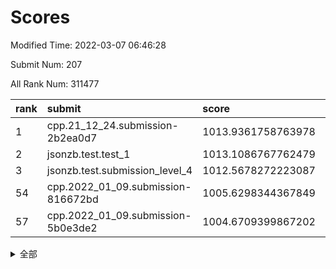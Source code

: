 # Scores

Modified Time: 2022-03-07 06:46:28

Submit Num: 207

All Rank Num: 311477

| rank |               submit               |       score        |       sigma        | pk_num |
| :--- | :--------------------------------- | :----------------- | :----------------- | :----- |
| 1    | cpp.21_12_24.submission-2b2ea0d7   | 1013.9361758763978 | 0.8177863446465259 | 6014   |
| 2    | jsonzb.test.test_1                 | 1013.1086767762479 | 0.8329221945852563 | 6015   |
| 3    | jsonzb.test.submission_level_4     | 1012.5678272223087 | 0.8064110119121215 | 6013   |
| 54   | cpp.2022_01_09.submission-816672bd | 1005.6298344367849 | 0.7199071694161848 | 6022   |
| 57   | cpp.2022_01_09.submission-5b0e3de2 | 1004.6709399867202 | 0.7245990591624959 | 6023   |


<details>
<summary>全部</summary>

| rank |                 submit                 |       score        |       sigma        | pk_num |
| :--- | :------------------------------------- | :----------------- | :----------------- | :----- |
| 1    | cpp.21_12_24.submission-2b2ea0d7       | 1013.9361758763978 | 0.8177863446465259 | 6014   |
| 2    | jsonzb.test.test_1                     | 1013.1086767762479 | 0.8329221945852563 | 6015   |
| 3    | jsonzb.test.submission_level_4         | 1012.5678272223087 | 0.8064110119121215 | 6013   |
| 4    | gobigger.level_3.submission_level_3_46 | 1011.7357919229514 | 0.7678969685685867 | 6020   |
| 5    | gobigger.level_3.submission_level_3_34 | 1011.1936742446001 | 0.7818408851440672 | 6019   |
| 6    | gobigger.level_3.submission_level_3_31 | 1010.9974114818781 | 0.7722235582015335 | 6013   |
| 7    | gobigger.level_3.submission_level_3_45 | 1010.8425996453458 | 0.7713734814148512 | 6015   |
| 8    | gobigger.level_3.submission_level_3_17 | 1010.7964155232223 | 0.7431821379436602 | 6018   |
| 9    | gobigger.level_3.submission_level_3_21 | 1010.5811138242107 | 0.7795959703771026 | 6011   |
| 10   | gobigger.level_3.submission_level_3_47 | 1010.564050635913  | 0.7556098300215126 | 6019   |
| 11   | gobigger.level_3.submission_level_3_25 | 1010.5422831096652 | 0.7629739350984064 | 6023   |
| 12   | gobigger.level_3.submission_level_3_19 | 1010.4578185851823 | 0.7474747073025202 | 6021   |
| 13   | gobigger.level_3.submission_level_3_11 | 1010.4270700584985 | 0.7939135458520112 | 6015   |
| 14   | gobigger.level_3.submission_level_3_22 | 1010.3926362424361 | 0.7730049887291315 | 6016   |
| 15   | gobigger.level_3.submission_level_3_14 | 1010.3920995131243 | 0.7574158922441575 | 6022   |
| 16   | gobigger.level_3.submission_level_3_2  | 1010.3743931154117 | 0.7443667831983469 | 6021   |
| 17   | gobigger.level_3.submission_level_3_4  | 1010.1388724480959 | 0.7632693624092939 | 6014   |
| 18   | gobigger.level_3.submission_level_3_29 | 1010.1167066951525 | 0.7683818498012933 | 6026   |
| 19   | gobigger.level_3.submission_level_3_36 | 1010.0899100456037 | 0.7750904687595436 | 6024   |
| 20   | gobigger.level_3.submission_level_3_49 | 1010.0148587568304 | 0.7542360761285841 | 6018   |
| 21   | gobigger.level_3.submission_level_3_9  | 1010.0022473321908 | 0.7678845481418918 | 6017   |
| 22   | gobigger.level_3.submission_level_3_42 | 1009.9856124371773 | 0.7715905460943584 | 6021   |
| 23   | gobigger.level_3.submission_level_3_35 | 1009.9542984177291 | 0.7702499063114885 | 6018   |
| 24   | gobigger.level_3.submission_level_3_10 | 1009.8891081648109 | 0.7319474988148148 | 6022   |
| 25   | gobigger.level_3.submission_level_3_26 | 1009.8188522677319 | 0.7569388589431949 | 6018   |
| 26   | gobigger.level_3.submission_level_3_38 | 1009.6931267926751 | 0.7467594286797441 | 6014   |
| 27   | gobigger.level_3.submission_level_3_1  | 1009.6679706719174 | 0.7525866838979696 | 6021   |
| 28   | gobigger.level_3.submission_level_3_44 | 1009.652976094715  | 0.7572468906062165 | 6019   |
| 29   | gobigger.level_3.submission_level_3_13 | 1009.6191411346227 | 0.7448251961401826 | 6014   |
| 30   | gobigger.level_3.submission_level_3_20 | 1009.5339121918047 | 0.7663081293245272 | 6019   |
| 31   | gobigger.level_3.submission_level_3_43 | 1009.5054054201586 | 0.7523286137057348 | 6015   |
| 32   | gobigger.level_3.submission_level_3_0  | 1009.4635996869724 | 0.7478040244506241 | 6013   |
| 33   | gobigger.level_3.submission_level_3_23 | 1009.4459413243246 | 0.774896841366816  | 6022   |
| 34   | gobigger.level_3.submission_level_3_39 | 1009.3617636844571 | 0.7727774510557608 | 6021   |
| 35   | gobigger.level_3.submission_level_3_27 | 1009.3012584317828 | 0.7549366602172619 | 6021   |
| 36   | gobigger.level_3.submission_level_3_5  | 1009.2797739865235 | 0.7630655844432073 | 6019   |
| 37   | gobigger.level_3.submission_level_3_37 | 1009.2737474765282 | 0.7493829038730798 | 6025   |
| 38   | gobigger.level_3.submission_level_3_7  | 1009.220973553397  | 0.7623543986214463 | 6021   |
| 39   | gobigger.level_3.submission_level_3_41 | 1009.216896721148  | 0.7481633473181928 | 6023   |
| 40   | gobigger.level_3.submission_level_3_40 | 1009.2078456855502 | 0.7456674017799694 | 6019   |
| 41   | gobigger.level_3.submission_level_3_48 | 1009.1963496917646 | 0.777390550825666  | 6019   |
| 42   | gobigger.level_3.submission_level_3_28 | 1009.1393926775532 | 0.764269062883373  | 6013   |
| 43   | gobigger.level_3.submission_level_3_33 | 1009.1060675970987 | 0.7311316268439346 | 6015   |
| 44   | gobigger.level_3.submission_level_3_16 | 1008.9610729792456 | 0.7614681956317154 | 6019   |
| 45   | gobigger.level_3.submission_level_3_18 | 1008.8440945525634 | 0.7514662288991041 | 6016   |
| 46   | gobigger.level_3.submission_level_3_8  | 1008.6304592853259 | 0.7431480464893059 | 6019   |
| 47   | gobigger.level_3.submission_level_3_3  | 1008.620995848557  | 0.7412942382559714 | 6016   |
| 48   | gobigger.level_3.submission_level_3_6  | 1008.5849919607624 | 0.7447983446816695 | 6011   |
| 49   | gobigger.level_3.submission_level_3_15 | 1008.4815508645687 | 0.7571182096791609 | 6021   |
| 50   | gobigger.level_3.submission_level_3_12 | 1008.1327287238698 | 0.7331646094926427 | 6019   |
| 51   | gobigger.level_3.submission_level_3_32 | 1008.0679882506864 | 0.73061561971918   | 6017   |
| 52   | gobigger.level_3.submission_level_3_30 | 1007.8736768246545 | 0.7571275860200882 | 6025   |
| 53   | gobigger.level_3.submission_level_3_24 | 1007.4062679971457 | 0.7371600278898345 | 6019   |
| 54   | cpp.2022_01_09.submission-816672bd     | 1005.6298344367849 | 0.7199071694161848 | 6022   |
| 55   | gobigger.level_1.submission_level_1_36 | 1005.187989906932  | 0.7288375196128063 | 6020   |
| 56   | gobigger.level_1.submission_level_1_10 | 1005.0970496819406 | 0.7071351864607996 | 6022   |
| 57   | cpp.2022_01_09.submission-5b0e3de2     | 1004.6709399867202 | 0.7245990591624959 | 6023   |
| 58   | gobigger.level_1.submission_level_1_2  | 1004.663546066779  | 0.7176752756633579 | 6020   |
| 59   | gobigger.level_1.submission_level_1_12 | 1004.6625984835582 | 0.7174530984259238 | 6021   |
| 60   | gobigger.level_1.submission_level_1_49 | 1004.5779917554937 | 0.7193990735320562 | 6023   |
| 61   | gobigger.level_1.submission_level_1_30 | 1004.3646440972425 | 0.7029482022326287 | 6018   |
| 62   | gobigger.level_1.submission_level_1_22 | 1004.277383728861  | 0.7275018671456364 | 6019   |
| 63   | gobigger.level_1.submission_level_1_18 | 1004.2692734380872 | 0.7054507808217306 | 6019   |
| 64   | gobigger.level_1.submission_level_1_4  | 1004.2410198629153 | 0.7226163758861287 | 6019   |
| 65   | gobigger.level_1.submission_level_1_39 | 1004.1550145287619 | 0.7243681578707047 | 6016   |
| 66   | gobigger.level_1.submission_level_1_20 | 1004.0123899955565 | 0.7137655711715877 | 6016   |
| 67   | gobigger.level_1.submission_level_1_34 | 1003.9933428605882 | 0.7118940282582944 | 6023   |
| 68   | gobigger.level_1.submission_level_1_32 | 1003.9588659915366 | 0.7051351490670559 | 6015   |
| 69   | gobigger.level_1.submission_level_1_41 | 1003.8454430217475 | 0.725374700561814  | 6018   |
| 70   | gobigger.level_1.submission_level_1_46 | 1003.8352073608496 | 0.7198530110753123 | 6018   |
| 71   | gobigger.level_1.submission_level_1_9  | 1003.8230553958845 | 0.7083720951146696 | 6014   |
| 72   | gobigger.level_1.submission_level_1_14 | 1003.8153998078587 | 0.7109550630521075 | 6019   |
| 73   | gobigger.level_1.submission_level_1_3  | 1003.7919736340469 | 0.7314453676946285 | 6021   |
| 74   | gobigger.level_1.submission_level_1_47 | 1003.759509240426  | 0.7084747353536207 | 6024   |
| 75   | gobigger.level_1.submission_level_1_42 | 1003.7213823224322 | 0.7106268972621774 | 6023   |
| 76   | gobigger.level_1.submission_level_1_15 | 1003.5194219893149 | 0.7084239022356716 | 6020   |
| 77   | gobigger.level_1.submission_level_1_37 | 1003.4714532202354 | 0.719908581487692  | 6021   |
| 78   | gobigger.level_1.submission_level_1_19 | 1003.443095351436  | 0.711901214017576  | 6020   |
| 79   | gobigger.level_1.submission_level_1_38 | 1003.2674461053916 | 0.7164285067010453 | 6023   |
| 80   | gobigger.level_1.submission_level_1_27 | 1003.2124908447777 | 0.7166398123540763 | 6019   |
| 81   | gobigger.level_1.submission_level_1_44 | 1003.2079754081634 | 0.7102348192352155 | 6017   |
| 82   | gobigger.level_1.submission_level_1_23 | 1003.1550584006485 | 0.7132803793944231 | 6019   |
| 83   | gobigger.level_1.submission_level_1_5  | 1003.0765077685842 | 0.7228684063075493 | 6016   |
| 84   | gobigger.level_1.submission_level_1_0  | 1003.0598961557791 | 0.7135169898030456 | 6019   |
| 85   | gobigger.level_1.submission_level_1_48 | 1003.0565066102114 | 0.713256907678102  | 6019   |
| 86   | gobigger.level_1.submission_level_1_24 | 1003.0553881826065 | 0.723231551529789  | 6020   |
| 87   | gobigger.level_1.submission_level_1_7  | 1003.0375311738394 | 0.7088553211884703 | 6019   |
| 88   | gobigger.level_1.submission_level_1_31 | 1002.9750246143545 | 0.7071846889990643 | 6017   |
| 89   | gobigger.level_1.submission_level_1_45 | 1002.940324776356  | 0.7055042211866697 | 6016   |
| 90   | gobigger.level_1.submission_level_1_13 | 1002.9393288412648 | 0.7148625896615054 | 6017   |
| 91   | gobigger.level_1.submission_level_1_21 | 1002.9313239721292 | 0.718836308340688  | 6022   |
| 92   | gobigger.level_1.submission_level_1_43 | 1002.9106677422976 | 0.7073133535098969 | 6016   |
| 93   | gobigger.level_1.submission_level_1_28 | 1002.9055097641117 | 0.710708853004264  | 6018   |
| 94   | gobigger.level_1.submission_level_1_1  | 1002.8199116814139 | 0.7119173174548808 | 6019   |
| 95   | gobigger.level_1.submission_level_1_40 | 1002.8097740364244 | 0.7166363446169802 | 6022   |
| 96   | gobigger.level_1.submission_level_1_29 | 1002.8089838845    | 0.6994325702572439 | 6020   |
| 97   | gobigger.level_1.submission_level_1_6  | 1002.5839198760823 | 0.7162727796378148 | 6017   |
| 98   | gobigger.level_1.submission_level_1_35 | 1002.540912483208  | 0.711512769167036  | 6019   |
| 99   | gobigger.level_1.submission_level_1_33 | 1002.337104020382  | 0.7204397335503321 | 6025   |
| 100  | gobigger.level_1.submission_level_1_16 | 1002.3319366898501 | 0.7184112579568183 | 6019   |
| 101  | gobigger.level_1.submission_level_1_26 | 1002.1561180388435 | 0.7199588211281348 | 6020   |
| 102  | gobigger.level_1.submission_level_1_8  | 1002.0774472755211 | 0.7157966970688885 | 6020   |
| 103  | gobigger.level_1.submission_level_1_17 | 1001.9076263454175 | 0.7073109650833473 | 6018   |
| 104  | gobigger.level_1.submission_level_1_25 | 1001.8128716329212 | 0.7053802327427751 | 6021   |
| 105  | gobigger.level_1.submission_level_1_11 | 1001.2605445498324 | 0.7099331672459415 | 6015   |
| 106  | gobigger.random.submission_random_39   | 997.5941032283687  | 0.7135527417644009 | 6020   |
| 107  | gobigger.random.submission_random_42   | 997.1243859334245  | 0.6981730163727378 | 6019   |
| 108  | gobigger.random.submission_random_38   | 996.7776244752648  | 0.7196858452906553 | 6018   |
| 109  | gobigger.random.submission_random_3    | 996.5995295704124  | 0.7071976868602267 | 6021   |
| 110  | gobigger.random.submission_random_28   | 996.5561835827351  | 0.7192609407322919 | 6019   |
| 111  | gobigger.random.submission_random_43   | 996.5084744726227  | 0.7081845757681599 | 6025   |
| 112  | gobigger.random.submission_random_25   | 996.3375623261604  | 0.7036920586390631 | 6022   |
| 113  | gobigger.random.submission_random_24   | 996.3265603124185  | 0.6918001095761263 | 6019   |
| 114  | gobigger.random.submission_random_15   | 996.298369691224   | 0.7064090170760133 | 6017   |
| 115  | gobigger.random.submission_random_1    | 996.2826085216356  | 0.702395194818207  | 6022   |
| 116  | gobigger.random.submission_random_13   | 996.2686248825678  | 0.7095338464493367 | 6018   |
| 117  | gobigger.random.submission_random_32   | 996.1582061160793  | 0.7023563838736235 | 6025   |
| 118  | gobigger.random.submission_random_6    | 996.114672350786   | 0.7041249286136024 | 6014   |
| 119  | gobigger.random.submission_random_22   | 996.1080806886611  | 0.7061849251892184 | 6015   |
| 120  | gobigger.random.submission_random_7    | 996.1010705569735  | 0.7105400732210497 | 6021   |
| 121  | gobigger.random.submission_random_49   | 996.0678955855545  | 0.708331521546085  | 6016   |
| 122  | gobigger.random.submission_random_11   | 996.0445563066389  | 0.7127198705741791 | 6016   |
| 123  | gobigger.random.submission_random_31   | 996.0339159211173  | 0.7284070129682577 | 6019   |
| 124  | gobigger.random.submission_random_17   | 996.0287474702327  | 0.7091142205056025 | 6018   |
| 125  | gobigger.random.submission_random_44   | 995.9837256895311  | 0.7121038243727895 | 6019   |
| 126  | gobigger.random.submission_random_34   | 995.8865748645865  | 0.7107363749891402 | 6020   |
| 127  | gobigger.random.submission_random_35   | 995.8818832841993  | 0.7149077346919999 | 6017   |
| 128  | gobigger.random.submission_random_0    | 995.8808202688917  | 0.7026792872884591 | 6017   |
| 129  | gobigger.random.submission_random_20   | 995.8315340005636  | 0.703444604072337  | 6023   |
| 130  | gobigger.random.submission_random_23   | 995.7595603475106  | 0.7085390909619461 | 6020   |
| 131  | gobigger.random.submission_random_21   | 995.7475506167444  | 0.7205363976624534 | 6020   |
| 132  | gobigger.random.submission_random_27   | 995.7066342550081  | 0.7100280176207406 | 6020   |
| 133  | gobigger.random.submission_random_37   | 995.7058627469288  | 0.6965611818709049 | 6019   |
| 134  | gobigger.random.submission_random_12   | 995.7047178160711  | 0.7082939062163247 | 6020   |
| 135  | gobigger.random.submission_random_29   | 995.6727697352585  | 0.7004831219691352 | 6015   |
| 136  | gobigger.random.submission_random_19   | 995.6356333660729  | 0.7092408074600491 | 6020   |
| 137  | gobigger.random.submission_random_18   | 995.6279455568657  | 0.7097291485172236 | 6019   |
| 138  | gobigger.random.submission_random_30   | 995.6254990991372  | 0.7200095318758053 | 6021   |
| 139  | gobigger.random.submission_random_2    | 995.6198073339294  | 0.7101395871587908 | 6022   |
| 140  | gobigger.random.submission_random_33   | 995.541447251517   | 0.7134946546501375 | 6018   |
| 141  | gobigger.random.submission_random_46   | 995.5101845184981  | 0.6977587640901738 | 6015   |
| 142  | gobigger.random.submission_random_36   | 995.490268339402   | 0.7124336586414926 | 6016   |
| 143  | gobigger.random.submission_random_26   | 995.4640396663063  | 0.7058679236383955 | 6021   |
| 144  | gobigger.random.submission_random_48   | 995.4596136839363  | 0.7118635523441542 | 6014   |
| 145  | gobigger.random.submission_random_41   | 995.4464428200215  | 0.7137900177337353 | 6021   |
| 146  | gobigger.random.submission_random_8    | 995.4356451088881  | 0.7160406393231736 | 6023   |
| 147  | gobigger.random.submission_random_14   | 995.3962252421936  | 0.7229443027977726 | 6017   |
| 148  | gobigger.random.submission_random_5    | 995.3869107062515  | 0.7067663244217665 | 6017   |
| 149  | gobigger.random.submission_random_45   | 995.3731622661358  | 0.7211563971338102 | 6017   |
| 150  | gobigger.random.submission_random_16   | 995.359221155192   | 0.7035856481223708 | 6016   |
| 151  | gobigger.level_2.submission_level_2_25 | 995.3100931012999  | 0.7234698429281552 | 6020   |
| 152  | gobigger.random.submission_random_9    | 995.3021943645539  | 0.7116350725139938 | 6021   |
| 153  | gobigger.random.submission_random_10   | 995.2317416708744  | 0.7100682592864986 | 6018   |
| 154  | gobigger.random.submission_random_40   | 995.1154110756016  | 0.6999646823619815 | 6019   |
| 155  | gobigger.random.submission_random_47   | 994.9171767753998  | 0.7164555858842172 | 6021   |
| 156  | gobigger.random.submission_random_4    | 994.7710149875177  | 0.6994108883824639 | 6018   |
| 157  | gobigger.level_2.submission_level_2_34 | 994.3884642970294  | 0.7164247153632625 | 6018   |
| 158  | gobigger.level_2.submission_level_2_41 | 994.2417271432649  | 0.713424082484515  | 6022   |
| 159  | gobigger.level_2.submission_level_2_5  | 994.2302392370743  | 0.7283632781654866 | 6023   |
| 160  | gobigger.level_2.submission_level_2_23 | 994.1815701792419  | 0.7242361343781394 | 6014   |
| 161  | gobigger.level_2.submission_level_2_22 | 993.6849447359392  | 0.7323527300856768 | 6024   |
| 162  | gobigger.level_2.submission_level_2_15 | 993.5865115164847  | 0.7457869316684992 | 6023   |
| 163  | gobigger.level_2.submission_level_2_10 | 993.4921023970513  | 0.7403905886658135 | 6020   |
| 164  | gobigger.level_2.submission_level_2_14 | 993.3634107646368  | 0.7292832872380623 | 6019   |
| 165  | gobigger.level_2.submission_level_2_30 | 993.2998283546397  | 0.7328353446714225 | 6017   |
| 166  | gobigger.level_2.submission_level_2_32 | 993.2012863125236  | 0.7358975066148564 | 6019   |
| 167  | gobigger.level_2.submission_level_2_9  | 993.1052582877192  | 0.7273111669557613 | 6018   |
| 168  | gobigger.level_2.submission_level_2_0  | 993.0774765610951  | 0.7508591745395518 | 6021   |
| 169  | gobigger.level_2.submission_level_2_6  | 993.0624340497179  | 0.7253175340822076 | 6014   |
| 170  | gobigger.level_2.submission_level_2_1  | 993.0123459142333  | 0.7408650659659655 | 6016   |
| 171  | gobigger.level_2.submission_level_2_47 | 992.8376331434987  | 0.7431502399930109 | 6019   |
| 172  | gobigger.level_2.submission_level_2_24 | 992.8350679384914  | 0.7471256494135368 | 6026   |
| 173  | gobigger.level_2.submission_level_2_44 | 992.7519675386363  | 0.731746798596696  | 6020   |
| 174  | gobigger.level_2.submission_level_2_28 | 992.7461820173444  | 0.748512516753562  | 6024   |
| 175  | gobigger.level_2.submission_level_2_39 | 992.6926595311733  | 0.732734265821206  | 6016   |
| 176  | gobigger.level_2.submission_level_2_3  | 992.6633436712065  | 0.7276874201732645 | 6018   |
| 177  | gobigger.level_2.submission_level_2_13 | 992.6287251207361  | 0.7372554431686935 | 6022   |
| 178  | gobigger.level_2.submission_level_2_21 | 992.5818475141315  | 0.7237210784492054 | 6019   |
| 179  | gobigger.level_2.submission_level_2_19 | 992.5766207444643  | 0.7272893788279374 | 6024   |
| 180  | gobigger.level_2.submission_level_2_20 | 992.5703883732486  | 0.7474823206829976 | 6017   |
| 181  | gobigger.level_2.submission_level_2_11 | 992.4653795089877  | 0.7353034982576033 | 6018   |
| 182  | gobigger.level_2.submission_level_2_16 | 992.3761234012243  | 0.7472137622874715 | 6021   |
| 183  | gobigger.level_2.submission_level_2_33 | 992.2549218752329  | 0.7479344777828513 | 6021   |
| 184  | gobigger.level_2.submission_level_2_26 | 992.1717324690408  | 0.7407484638447634 | 6022   |
| 185  | gobigger.level_2.submission_level_2_7  | 992.1679266881516  | 0.7397950132265408 | 6024   |
| 186  | gobigger.level_2.submission_level_2_46 | 992.0695865457045  | 0.7278699582482722 | 6015   |
| 187  | gobigger.level_2.submission_level_2_48 | 991.9309155640416  | 0.7594227483690075 | 6020   |
| 188  | gobigger.level_2.submission_level_2_8  | 991.8486492724265  | 0.7638404779104349 | 6013   |
| 189  | gobigger.level_2.submission_level_2_49 | 991.8389800147039  | 0.7459391878406264 | 6020   |
| 190  | gobigger.level_2.submission_level_2_40 | 991.8078389847325  | 0.7433129874033978 | 6021   |
| 191  | gobigger.level_2.submission_level_2_42 | 991.7280874598264  | 0.7547816389489695 | 6021   |
| 192  | gobigger.level_2.submission_level_2_2  | 991.7131406475319  | 0.739138968686747  | 6019   |
| 193  | gobigger.level_2.submission_level_2_4  | 991.6784853221819  | 0.7458146458876629 | 6019   |
| 194  | gobigger.level_2.submission_level_2_37 | 991.6547783495574  | 0.7320598470545756 | 6011   |
| 195  | gobigger.level_2.submission_level_2_12 | 991.5398280208984  | 0.7558196278324586 | 6021   |
| 196  | gobigger.level_2.submission_level_2_38 | 991.4811841241722  | 0.7498156057858574 | 6018   |
| 197  | gobigger.level_2.submission_level_2_29 | 991.461626198343   | 0.7641660154938906 | 6019   |
| 198  | gobigger.level_2.submission_level_2_45 | 991.4469130576672  | 0.7531323957734605 | 6015   |
| 199  | gobigger.level_2.submission_level_2_31 | 991.3880143013232  | 0.7497331798051079 | 6019   |
| 200  | gobigger.level_2.submission_level_2_18 | 991.3413182607061  | 0.7660601332733066 | 6019   |
| 201  | gobigger.level_2.submission_level_2_27 | 991.0454377264995  | 0.7472928882887901 | 6016   |
| 202  | gobigger.level_2.submission_level_2_43 | 991.0404027416462  | 0.7589437705957417 | 6021   |
| 203  | gobigger.level_2.submission_level_2_36 | 990.6917687771031  | 0.7688035632574732 | 6016   |
| 204  | gobigger.level_2.submission_level_2_35 | 990.583437040573   | 0.7543300492494068 | 6017   |
| 205  | gobigger.level_2.submission_level_2_17 | 990.4818437571402  | 0.7787206623742763 | 6015   |
| 206  | gobigger.none.submission_none_1        | 978.6527931291491  | 1.2710861671221303 | 6015   |
| 207  | gobigger.none.submission_none_0        | 977.7184503485944  | 1.4481578958067933 | 6020   |

</details>